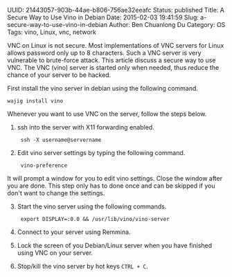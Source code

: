 UUID: 21443057-903b-44ae-b806-756ae32eeafc
Status: published
Title: A Secure Way to Use Vino in Debian
Date: 2015-02-03 19:41:59
Slug: a-secure-way-to-use-vino-in-debian
Author: Ben Chuanlong Du
Category: OS
Tags: vino, Linux, vnc, network

VNC on Linux is not secure. 
Most implementations of VNC servers for Linux allows password only up to 8 characters. 
Such a VNC server is very vulnerable to brute-force attack. 
This article discuss a secure way to use VNC.
The VNC (vino) server is started only when needed,
thus reduce the chance of your server to be hacked.


First install the vino server in debian using the following command.

    wajig install vino

Whenever you want to use VNC on the server, 
follow the steps below.

1. ssh into the server with X11 forwarding enabled. 

        ssh -X username@servername

2. Edit vino server settings by typing the following command.

        vino-preference

It will prompt a window for you to edit vino settings. 
Close the window after you are done. 
This step only has to done once and can be skipped 
if you don't want to change the settings.

3. Start the vino server using the following commands.

        export DISPLAY=:0.0 && /usr/lib/vino/vino-server

4. Connect to your server using Remmina.

5. Lock the screen of you Debian/Linux server 
when you have finished using VNC on your server. 

6. Stop/kill the vino server by hot keys `CTRL + C`.


